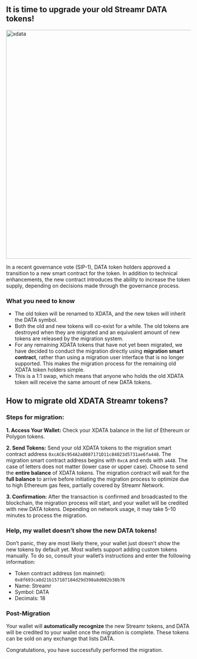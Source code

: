 ## It is time to upgrade your old Streamr DATA tokens!
<img width="1520" height="624" alt="xdata" src="https://github.com/user-attachments/assets/b1fae007-ff6a-4f7a-971c-31a7a49ce6c9" />

In a recent governance vote (SIP-1), DATA token holders approved a transition to a new smart contract for the token. In addition to technical enhancements, the new contract introduces the ability to increase the token supply, depending on decisions made through the governance process.

### What you need to know

- The old token will be renamed to XDATA, and the new token will inherit the DATA symbol.
- Both the old and new tokens will co-exist for a while. The old tokens are destroyed when they are migrated and an equivalent amount of new tokens are released by the migration system.
- For any remaining XDATA tokens that have not yet been migrated, we have decided to conduct the migration directly using **migration smart contract**, rather than using a migration user interface that is no longer supported. This makes the migration process for the remaining old XDATA token holders simple.
- This is a 1:1 swap, which means that anyone who holds the old XDATA token will receive the same amount of new DATA tokens.


## How to migrate old XDATA Streamr tokens?
### Steps for migration:

**1. Access Your Wallet:** Check your XDATA balance in the list of Ethereum or Polygon tokens.

**2. Send Tokens:** Send your old XDATA tokens to the migration smart contract address `0xcAC6c954A2a8087171D11c84023d5731ae6fa448`. The migration smart contract address begins with `0xcA` and ends with `a448`. The case of letters does not matter (lower case or upper case).
Choose to send the **entire balance** of XDATA tokens. The migration contract will wait for the **full balance** to arrive before initiating the migration process to optimize due to high Ethereum gas fees, partially covered by Streamr Network.

**3. Confirmation:** After the transaction is confirmed and broadcasted to the blockchain, the migration process will start, and your wallet will be credited with new DATA tokens. Depending on network usage, it may take 5–10 minutes to process the migration.

### Help, my wallet doesn’t show the new DATA tokens!
Don’t panic, they are most likely there, your wallet just doesn’t show the new tokens by default yet. Most wallets support adding custom tokens manually. To do so, consult your wallet’s instructions and enter the following information:

- Token contract address (on mainnet): `0x8f693ca8d21b157107184d29d398a8d082b38b76`
- Name: Streamr
- Symbol: DATA
- Decimals: 18

### Post-Migration

Your wallet will **automatically recognize** the new Streamr tokens, and DATA will be credited to your wallet once the migration is complete. These tokens can be sold on any exchange that lists DATA.

Congratulations, you have successfully performed the migration.
